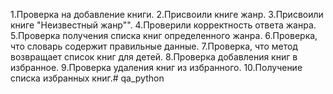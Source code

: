 1.Проверка на добавление книги.
2.Присвоили книге жанр.
3.Присвоили книге "Неизвестный жанр"".
4.Проверили корректность ответа жанра. 
5.Проверка получения списка книг определенного жанра.
6.Проверка, что словарь содержит правильные данные.
7.Проверка, что метод возвращает список книг для детей.
8.Проверка добавления книг в избранное.
9.Проверка удаления книг из избранного.
10.Получение списка избранных книг.# qa_python
